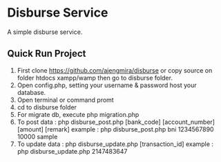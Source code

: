 # Disburse Service

A simple disburse service.

## Quick Run Project
1. First clone https://github.com/ajengmira/disburse or copy source on folder htdocs xampp/wamp then go to disburse folder.
2. Open config.php, setting your username & password host your database.  
3. Open terminal or command promt
4. cd to disburse folder
5. For migrate db, execute 
php migration.php
6. To post data : 
php disburse_post.php [bank_code] [account_number] [amount] [remark]
example : 
php disburse_post.php bni 1234567890 10000 sample
7. To update data :
php disburse_update.php [transaction_id]
example :
php disburse_update.php 2147483647
```
